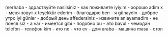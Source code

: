 merhaba - здраствуйте
nasilsiniz - как поживаете
iyiyim - хорошо
adim x - меня зовут х
teşekkür ederim - благодарю
ben - я
günaydin - доброе утро
iyi günler - добрый день
affedersiniz - извините
anlayamadim - не понял
siz - а
var - имеется
gibi - подобно
bu - это
bavul - чемодан
telefon - телефон
kim - кто
ne - что
ev - дом
araba - машина
masa - стол
